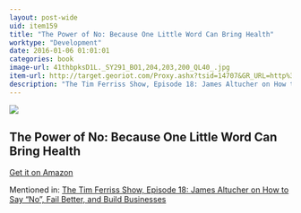 ```yaml
---
layout: post-wide
uid: item159
title: "The Power of No: Because One Little Word Can Bring Health"
worktype: "Development"
date: 2016-01-06 01:01:01
categories: book
image-url: 41thbpksD1L._SY291_BO1,204,203,200_QL40_.jpg
item-url: http://target.georiot.com/Proxy.ashx?tsid=14707&GR_URL=http%3A%2F%2Fwww.amazon.com%2FPower-No-Because-Abundance-Happiness%2Fdp%2F1401945872%2F
description: "The Tim Ferriss Show, Episode 18: James Altucher on How to Say “No”, Fail Better, and Build Businesses"
---
```

<a href="http://target.georiot.com/Proxy.ashx?tsid=14707&GR_URL=http%3A%2F%2Fwww.amazon.com%2FPower-No-Because-Abundance-Happiness%2Fdp%2F1401945872%2F" target="blank"><img src="../../../../img/thumbs/41thbpksD1L._SY291_BO1,204,203,200_QL40_.jpg" class="prod-img"></a>
<h2>The Power of No: Because One Little Word Can Bring Health</h2>
<p><a href="http://target.georiot.com/Proxy.ashx?tsid=14707&GR_URL=http%3A%2F%2Fwww.amazon.com%2FPower-No-Because-Abundance-Happiness%2Fdp%2F1401945872%2F" target="blank">Get it on Amazon</a><p>
<p>Mentioned in: <a href="http://fourhourworkweek.com/2014/07/11/james-altucher/" target="blank">The Tim Ferriss Show, Episode 18: James Altucher on How to Say “No”, Fail Better, and Build Businesses</a></p>
